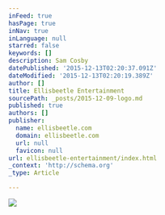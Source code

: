 ```yaml
---
inFeed: true
hasPage: true
inNav: true
inLanguage: null
starred: false
keywords: []
description: Sam Cosby
datePublished: '2015-12-13T02:20:37.091Z'
dateModified: '2015-12-13T02:20:19.389Z'
author: []
title: Ellisbeetle Entertainment
sourcePath: _posts/2015-12-09-logo.md
published: true
authors: []
publisher:
  name: ellisbeetle.com
  domain: ellisbeetle.com
  url: null
  favicon: null
url: ellisbeetle-entertainment/index.html
_context: 'http://schema.org'
_type: Article

---
```

![](https://the-grid-user-content.s3-us-west-2.amazonaws.com/8e9545df-e1ea-4a7e-b3ef-5b8bb28666d8.png)
